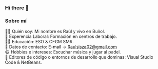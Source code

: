 ### Hi there 👋

<!--
**raulsisza/raulsisza** is a ✨ _special_ ✨ repository because its `README.md` (this file) appears on your GitHub profile.

Here are some ideas to get you started:

- 🔭 I’m currently working on ...
- 🌱 I’m currently learning ...
- 👯 I’m looking to collaborate on ...
- 🤔 I’m looking for help with ...
- 💬 Ask me about ...
- 📫 How to reach me: ...
- 😄 Pronouns: ...
- ⚡ Fun fact: ...
-->

### Sobre mí

👩‍💻 Quién soy: Mi nombre es Raúl y vivo en Buñol.  <br>
👷‍ Experencia Laboral: Formación en centros de trabajo. <br>
👨‍🏫 Educación: ESO & CFGM SMR. <br>
🧾 Datos de contacto: E-mail -> Raulsisza02@gmail.com <br>
😃 Hobbies e intereses: Escuchar música y jugar al padel. <br>
💯 Editores de código o entornos de desarrollo que dominas: Visual Studio Code & NetBeans. <br>
